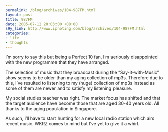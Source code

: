 ```yaml
--- 
permalink: /blog/archives/104-987FM.html
layout: post
title: 987FM
date: 2005-07-12 20:03:00 +08:00
s9y_link: http://www.iphoting.com/blog/archives/104-987FM.html
categories: 
- life
- thoughts
---
```

<p class="whiteline"><p>I&#8217;m sorry to say this but being a Perfect 10 fan, I&#8217;m seriously disappointed with the new programme that they have arranged.</p>
</p><p class="whiteline"><p>The selection of music that they broadcast during the &#8220;Say-it-with-Music&#8221; show seems to be older than my aging collection of mp3s. Therefore due to this, I&#8217;ve resulted to listening to my (huge) collection of mp3s instead as some of them are newer and to satisfy my listening pleasure.</p>
</p><p class="whiteline"><p>My social studies teacher was right. The market focus has shifted and that the target audience have become those that are aged 30-40 years old. All thanks to the aging population in Singapore.</p>
</p><p class="break"><p>As such, I&#8217;ll have to start hunting for a new local radio station which airs recent music. WKRZ comes to mind but I&#8217;ve yet to give it a whirl.</p></p>

